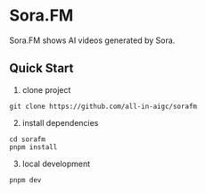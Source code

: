 # Sora.FM

Sora.FM shows AI videos generated by Sora.

## Quick Start

1. clone project

```shell
git clone https://github.com/all-in-aigc/sorafm
```

2. install dependencies

```shell
cd sorafm
pnpm install
```

3. local development

```shell
pnpm dev
```
